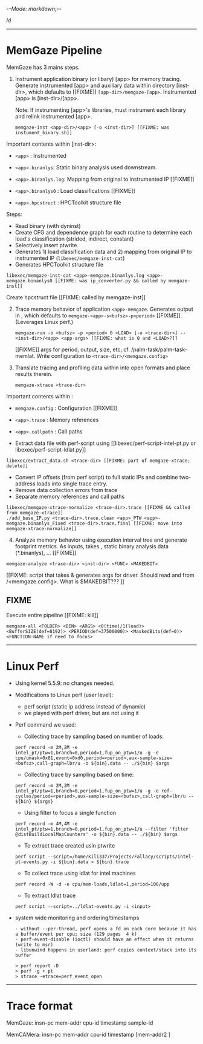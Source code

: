 -*-Mode: markdown;-*-

$Id$

-----------------------------------------------------------------------------
MemGaze Pipeline
=============================================================================

MemGaze has 3 mains steps.

1. Instrument application binary (or libary) [app> for memory
   tracing. Generate instrumented [app> and auxiliary data within
   directory [inst-dir>, which defaults to    [[FIXME]]
   `[app-dir>/memgaze-[app>`. Instrumented [app> is [inst-dir>/[app>.
   
   Note: If instrumenting [app>'s libraries, must instrument each
   library and relink instrumented [app>.

   ```
   memgaze-inst <app-dir>/<app> [-o <inst-dir>] [[FIXME: was instument_binary.sh]]
   ```

  Important contents within [inst-dir>:
  - `<app>` : Instrumented <app>
  - `<app>.binanlys`: Static binary analysis used downstream.

  - `<app>.binanlys.log`: Mapping from original to instrumented IP [[FIXME]]
  - `<app>.binanlys0`   : Load classifications [[FIXME]]
  - `<app>.hpcstruct`   : HPCToolkit structure file

  Steps:
  - Read binary (with dyninst)
  - Create CFG and dependence graph for each routine to determine each
    load's classification (strided, indirect, constant)
  - Selectively insert ptwrite.
  - Generates 1) load classification data and 2) mapping from original
    IP to instrumented IP (`libexec/memgaze-inst-cat`)
  - Generates HPCToolkit structure file

  ```
  libexec/memgaze-inst-cat <app>-memgaze.binanlys.log <app>-memgaze.binanlys0 [[FIXME: was ip_converter.py && called by memgaze-inst]]
  ```

  Create hpcstruct file  [[FIXME: called by memgaze-inst]]


2. Trace memory behavior of application `<app>-memgaze`. Generates
   output in <trace-dir>, which defaults to
   `memgaze-<app>-s<bufsz>-p<period>` [[FIXME]]. (Leverages Linux
   perf.)
   
   ```
   memgaze-run -b <bufsz> -p <period> 0 <LOAD> [-o <trace-dir>] -- <inst-dir>/<app> <app-args> [[FIXME: what is 0 and <LOAD>?]]
   ```
   
   [[FIXME]] args for period, output, size, etc; cf. <palm>/palm-task/palm-task-memlat. Write configuration to `<trace-dir>/<memgaze.config>`


3. Translate tracing and profiling data within <trace-dir> into open formats and place results therein.

   ```
   memgaze-xtrace <trace-dir>
   ```

  Important contents within <trace-dir>:
  - `memgaze.config` : Configuration  [[FIXME]]
  - `<app>.trace`    : Memory references
  - `<app>.callpath` : Call paths


  - Extract data file with perf-script using [[libexec/perf-script-intel-pt.py or libexec/perf-script-ldlat.py]]
  ```
  libexec/extract_data.sh <trace-dir> [[FIXME: part of memgaze-xtrace; delete]]
  ```

  - Convert IP offsets (from perf script) to full static IPs and combine two-address loads into single trace entry.
  - Remove data collection errors from trace
  - Separate memory references and call paths
  ```
  libexec/memgaze-xtrace-normalize <trace-dir>.trace [[FIXME && called from memgaze-xtrace]]
  ./add_base_IP.py <trace-dir>.trace.clean <app>_PTW <app>-memgaze.binanlys_Fixed <trace-dir>.trace.final [[FIXME: move into memgaze-xtrace-normalize]]
  ```


4. Analyze memory behavior using execution interval tree and generate footprint metrics. As inputs, takes <trace-dir>, static binary analysis data (*.binanlys), ... [[FIXME]]

  ```
  memgaze-analyze <trace-dir> <inst-dir> <FUNC> <MAKEDBIT>
  ```
  
  [[FIXME: script that takes <trace-dir> & generates args for driver. Should read <period> and <LOAD> from <trace-dir>/<memgaze.config>. What is <FUNC> $MAKEDBIT??? ]]
  


FIXME
----------------------------------------

Execute entire pipeline [[FIXME: kill]]

  ```
  memgaze-all <FOLDER> <BIN> <ARGS> <0(time)/1(load)> <BufferSIZE(def=8192)> <PERIOD(def=37500000)> <MaskedBits(def=0)> <FUNCTION-NAME if need to focus> 
  ```


-----------------------------------------------------------------------------
Linux Perf
=============================================================================

- Using kernel 5.5.9: no changes needed.
    
- Modifications to Linux perf (user level):
  - perf script (static ip address instead of dynamic)
  - we played with perf driver, but are not using it

- Perf command we used:
  - Collecting trace by sampling based on number of loads:
  
  ```perf record -m 2M,2M -e intel_pt/ptw=1,branch=0,period=1,fup_on_ptw=1/u -g -e cpu/umask=0x81,event=0xd0,period=<period>,aux-sample-size=<bufsz>,call-graph=lbr/u -o ${bin}.data -- ./${bin} $args```

  
  - Collecting trace by sampling based on time:

  ```perf record -m 2M,2M -e intel_pt/ptw=1,branch=0,period=1,fup_on_ptw=1/u -g -e ref-cycles/period=<period>,aux-sample-size=<bufsz>,call-graph=lbr/u -- ${bin} ${args}```

  - Using filter to focus a single function

  ```perf record -m 4M,4M -e intel_pt/ptw=1,branch=0,period=1,fup_on_ptw=1/u --filter 'filter @distBuildLocalMapCounters' -o ${bin}.data -- ./${bin} $args```

  - To extract trace created usin ptwrite

  ```perf script --script=/home/kili337/Projects/Fallacy/scripts/intel-pt-events.py -i ${bin}.data > ${bin}.trace```

  - To collect trace using ldlat for intel machines

  ```perf record -W -d -e cpu/mem-loads,ldlat=1,period=100/upp```
  
  - To extract ldlat trace

  ```perf script --script=../ldlat-events.py -i <input>```

- system wide monitoring and ordering/timestamps

    ```
    - without --per-thread, perf opens a fd on each core because it has a buffer/event per cpu; size (129 pages  4 k)
    - perf-event-disable (ioctl) should have an effect when it returns (write to msr)
    - libunwind happens in userland: perf copies context/stack into its buffer

    > perf report -D
    > perf -g + pt
    > strace -etrace=perf_event_open
    ```


-----------------------------------------------------------------------------
Trace format
=============================================================================

MemGaze:   insn-pc mem-addr cpu-id timestamp sample-id

MemCAMera: insn-pc mem-addr cpu-id timestamp [mem-addr2 <cpu-id> <timestamp>]
